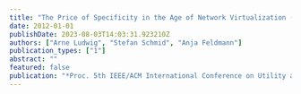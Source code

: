 ```yaml
---
title: "The Price of Specificity in the Age of Network Virtualization (Short Paper)"
date: 2012-01-01
publishDate: 2023-08-03T14:03:31.923210Z
authors: ["Arne Ludwig", "Stefan Schmid", "Anja Feldmann"]
publication_types: ["1"]
abstract: ""
featured: false
publication: "*Proc. 5th IEEE/ACM International Conference on Utility and Cloud Computing (UCC)*"
---
```


